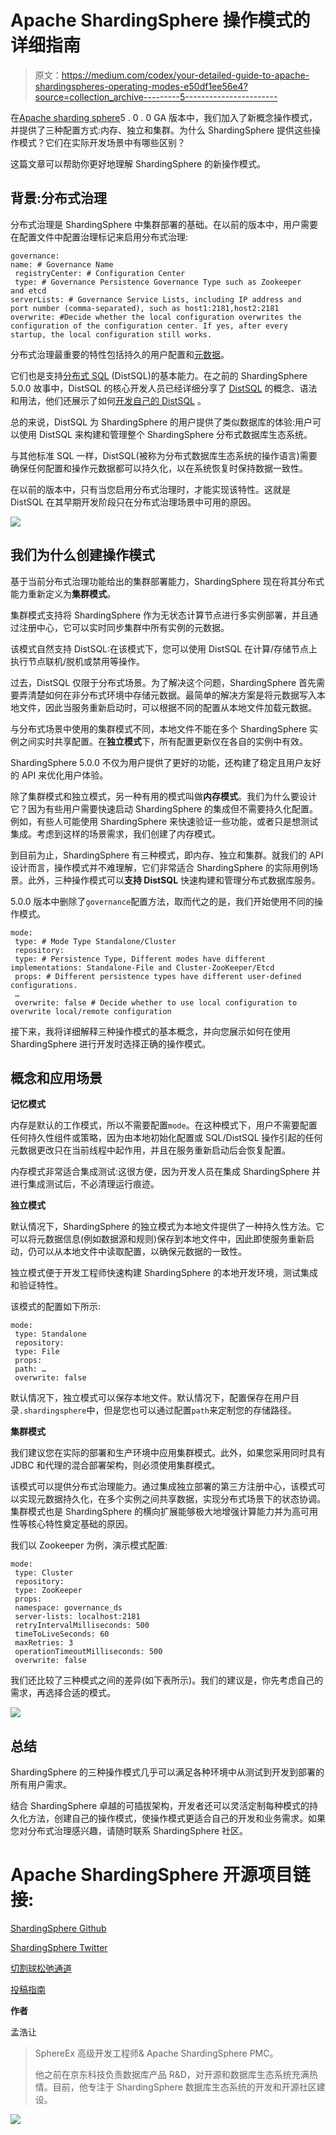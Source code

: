 # Apache ShardingSphere 操作模式的详细指南

> 原文：<https://medium.com/codex/your-detailed-guide-to-apache-shardingspheres-operating-modes-e50df1ee56e4?source=collection_archive---------5----------------------->

在[Apache sharding sphere](https://shardingsphere.apache.org)5 . 0 . 0 GA 版本中，我们加入了新概念操作模式，并提供了三种配置方式:内存、独立和集群。为什么 ShardingSphere 提供这些操作模式？它们在实际开发场景中有哪些区别？

这篇文章可以帮助你更好地理解 ShardingSphere 的新操作模式。

## **背景:分布式治理**

分布式治理是 ShardingSphere 中集群部署的基础。在以前的版本中，用户需要在配置文件中配置治理标记来启用分布式治理:

```
governance:
name: # Governance Name
 registryCenter: # Configuration Center 
 type: # Governance Persistence Governance Type such as Zookeeper             and etcd
serverLists: # Governance Service Lists, including IP address and   port number (comma-separated), such as host1:2181,host2:2181 
overwrite: #Decide whether the local configuration overwrites the configuration of the configuration center. If yes, after every startup, the local configuration still works.
```

分布式治理最重要的特性包括持久的用户配置和[元数据](https://dzone.com/articles/shardingshpheres-metadata-loading-process)。

它们也是支持[分布式 SQL](https://opensource.com/article/21/9/distsql) (DistSQL)的基本能力。在之前的 ShardingSphere 5.0.0 故事中，DistSQL 的核心开发人员已经详细分享了 [DistSQL](/nerd-for-tech/intro-to-distsql-an-open-source-more-powerful-sql-bada4099211) 的概念、语法和用法，他们还展示了如何[开发自己的 DistSQL](/codex/how-to-develop-your-distributed-sql-statement-in-apache-shardingsphere-2939eb689c61) 。

总的来说，DistSQL 为 ShardingSphere 的用户提供了类似数据库的体验:用户可以使用 DistSQL 来构建和管理整个 ShardingSphere 分布式数据库生态系统。

与其他标准 SQL 一样，DistSQL(被称为分布式数据库生态系统的操作语言)需要确保任何配置和操作元数据都可以持久化，以在系统恢复时保持数据一致性。

在以前的版本中，只有当您启用分布式治理时，才能实现该特性。这就是 DistSQL 在其早期开发阶段只在分布式治理场景中可用的原因。

![](img/8f043ed134a3d330cad1f993bdb7ae07.png)

## 我们为什么创建操作模式

基于当前分布式治理功能给出的集群部署能力，ShardingSphere 现在将其分布式能力重新定义为**集群模式**。

集群模式支持将 ShardingSphere 作为无状态计算节点进行多实例部署，并且通过注册中心，它可以实时同步集群中所有实例的元数据。

该模式自然支持 DistSQL:在该模式下，您可以使用 DistSQL 在计算/存储节点上执行节点联机/脱机或禁用等操作。

过去，DistSQL 仅限于分布式场景。为了解决这个问题，ShardingSphere 首先需要弄清楚如何在非分布式环境中存储元数据。最简单的解决方案是将元数据写入本地文件，因此当服务重新启动时，可以根据不同的配置从本地文件加载元数据。

与分布式场景中使用的集群模式不同，本地文件不能在多个 ShardingSphere 实例之间实时共享配置。在**独立模式**下，所有配置更新仅在各自的实例中有效。

ShardingSphere 5.0.0 不仅为用户提供了更好的功能，还构建了稳定且用户友好的 API 来优化用户体验。

除了集群模式和独立模式，另一种有用的模式叫做**内存模式**。我们为什么要设计它？因为有些用户需要快速启动 ShardingSphere 的集成但不需要持久化配置。例如，有些人可能使用 ShardingSphere 来快速验证一些功能，或者只是想测试集成。考虑到这样的场景需求，我们创建了内存模式。

到目前为止，ShardingSphere 有三种模式，即内存、独立和集群。就我们的 API 设计而言，操作模式并不难理解，它们非常适合 ShardingSphere 的实际用例场景。此外，三种操作模式可以**支持 DistSQL** 快速构建和管理分布式数据库服务。

5.0.0 版本中删除了`governance`配置方法，取而代之的是，我们开始使用不同的操作模式。

```
mode:
 type: # Mode Type Standalone/Cluster
 repository:
 type: # Persistence Type, Different modes have different implementations: Standalone-File and Cluster-ZooKeeper/Etcd
 props: # Different persistence types have different user-defined configurations. 
 …
 overwrite: false # Decide whether to use local configuration to overwrite local/remote configuration
```

接下来，我将详细解释三种操作模式的基本概念，并向您展示如何在使用 ShardingSphere 进行开发时选择正确的操作模式。

## 概念和应用场景

**记忆模式**

内存是默认的工作模式，所以不需要配置`mode`。在这种模式下，用户不需要配置任何持久性组件或策略，因为由本地初始化配置或 SQL/DistSQL 操作引起的任何元数据更改只在当前线程中起作用，并且在服务重新启动后会恢复配置。

内存模式非常适合集成测试:这很方便，因为开发人员在集成 ShardingSphere 并进行集成测试后，不必清理运行痕迹。

**独立模式**

默认情况下，ShardingSphere 的独立模式为本地文件提供了一种持久性方法。它可以将元数据信息(例如数据源和规则)保存到本地文件中，因此即使服务重新启动，仍可以从本地文件中读取配置，以确保元数据的一致性。

独立模式便于开发工程师快速构建 ShardingSphere 的本地开发环境，测试集成和验证特性。

该模式的配置如下所示:

```
mode:
 type: Standalone
 repository:
 type: File
 props:
 path: …
 overwrite: false
```

默认情况下，独立模式可以保存本地文件。默认情况下，配置保存在用户目录`.shardingsphere`中，但是您也可以通过配置`path`来定制您的存储路径。

**集群模式**

我们建议您在实际的部署和生产环境中应用集群模式。此外，如果您采用同时具有 JDBC 和代理的混合部署架构，则必须使用集群模式。

该模式可以提供分布式治理能力。通过集成独立部署的第三方注册中心，该模式可以实现元数据持久化，在多个实例之间共享数据，实现分布式场景下的状态协调。集群模式也是 ShardingSphere 的横向扩展能够极大地增强计算能力并为高可用性等核心特性奠定基础的原因。

我们以 Zookeeper 为例，演示模式配置:

```
mode:
 type: Cluster
 repository:
 type: ZooKeeper
 props:
 namespace: governance_ds
 server-lists: localhost:2181
 retryIntervalMilliseconds: 500
 timeToLiveSeconds: 60
 maxRetries: 3
 operationTimeoutMilliseconds: 500
 overwrite: false
```

我们还比较了三种模式之间的差异(如下表所示)。我们的建议是，你先考虑自己的需求，再选择合适的模式。

![](img/35d71470ce2dd9d049a7816e057b5340.png)

## **总结**

ShardingSphere 的三种操作模式几乎可以满足各种环境中从测试到开发到部署的所有用户需求。

结合 ShardingSphere 卓越的可插拔架构，开发者还可以灵活定制每种模式的持久化方法，创建自己的操作模式，使操作模式更适合自己的开发和业务需求。如果您对分布式治理感兴趣，请随时联系 ShardingSphere 社区。

# Apache ShardingSphere 开源项目链接:

[ShardingSphere Github](https://github.com/apache/shardingsphere)

[ShardingSphere Twitter](https://twitter.com/ShardingSphere)

[切割球松弛通道](https://join.slack.com/t/apacheshardingsphere/shared_invite/zt-sbdde7ie-SjDqo9%7EI4rYcR18bq0SYTg)

[投稿指南](https://shardingsphere.apache.org/community/cn/contribute/)

**作者**

孟浩让

> SphereEx 高级开发工程师& Apache ShardingSphere PMC。
> 
> 他之前在京东科技负责数据库产品 R&D，对开源和数据库生态系统充满热情。目前，他专注于 ShardingSphere 数据库生态系统的开发和开源社区建设。

![](img/14779c260c0341f9cd34159eeb662f48.png)